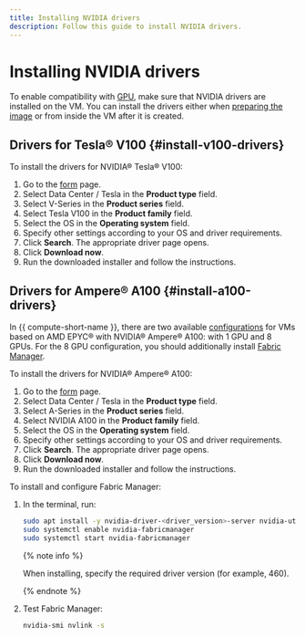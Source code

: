 ```yaml
---
title: Installing NVIDIA drivers
description: Follow this guide to install NVIDIA drivers.
---
```


# Installing NVIDIA drivers


To enable compatibility with [GPU](../../concepts/gpus.md), make sure that NVIDIA drivers are installed on the VM. You can install the drivers either when [preparing the image](../image-create/custom-image.md) or from inside the VM after it is created.

## Drivers for Tesla® V100 {#install-v100-drivers}

To install the drivers for NVIDIA® Tesla® V100:

1. Go to the [form](https://www.nvidia.com/download/index.aspx) page.
1. Select Data Center / Tesla in the **Product type** field.
1. Select V-Series in the **Product series** field.
1. Select Tesla V100 in the **Product family** field.
1. Select the OS in the **Operating system** field.
1. Specify other settings according to your OS and driver requirements.
1. Click **Search**. The appropriate driver page opens.
1. Click **Download now**.
1. Run the downloaded installer and follow the instructions.

## Drivers for Ampere® A100 {#install-a100-drivers}

In {{ compute-short-name }}, there are two available [configurations](../../concepts/gpus.md#config) for VMs based on AMD EPYC® with NVIDIA® Ampere® A100: with 1 GPU and 8 GPUs. For the 8 GPU configuration, you should additionally install [Fabric Manager](https://docs.nvidia.com/datacenter/tesla/fabric-manager-user-guide/index.html).

To install the drivers for NVIDIA® Ampere® A100:

1. Go to the [form](https://www.nvidia.com/download/index.aspx) page.
1. Select Data Center / Tesla in the **Product type** field.
1. Select A-Series in the **Product series** field.
1. Select NVIDIA A100 in the **Product family** field.
1. Select the OS in the **Operating system** field.
1. Specify other settings according to your OS and driver requirements.
1. Click **Search**. The appropriate driver page opens.
1. Click **Download now**.
1. Run the downloaded installer and follow the instructions.

To install and configure Fabric Manager:

1. In the terminal, run:

   ```bash
   sudo apt install -y nvidia-driver-<driver_version>-server nvidia-utils-<driver_version>-server nvidia-fabricmanager-<driver_version>
   sudo systemctl enable nvidia-fabricmanager
   sudo systemctl start nvidia-fabricmanager
   ```

   {% note info %}

   When installing, specify the required driver version (for example, 460).

   {% endnote %}

1. Test Fabric Manager:

   ```bash
   nvidia-smi nvlink -s
   ```
